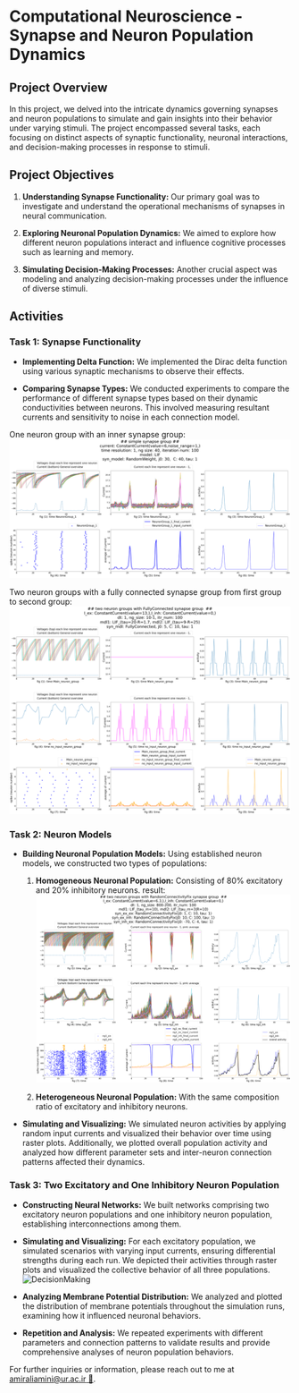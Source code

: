 # Computational Neuroscience - Synapse and Neuron Population Dynamics

## Project Overview

In this project, we delved into the intricate dynamics governing synapses and neuron populations to simulate and gain insights into their behavior under varying stimuli. The project encompassed several tasks, each focusing on distinct aspects of synaptic functionality, neuronal interactions, and decision-making processes in response to stimuli.

## Project Objectives

1. **Understanding Synapse Functionality:** Our primary goal was to investigate and understand the operational mechanisms of synapses in neural communication.

2. **Exploring Neuronal Population Dynamics:** We aimed to explore how different neuron populations interact and influence cognitive processes such as learning and memory.

3. **Simulating Decision-Making Processes:** Another crucial aspect was modeling and analyzing decision-making processes under the influence of diverse stimuli.

## Activities

### Task 1: Synapse Functionality

- **Implementing Delta Function:** We implemented the Dirac delta function using various synaptic mechanisms to observe their effects.

- **Comparing Synapse Types:** We conducted experiments to compare the performance of different synapse types based on their dynamic conductivities between neurons. This involved measuring resultant currents and sensitivity to noise in each connection model.

One neuron group with an inner synapse group:
![innersynapseInOneGroup](./someResults/innersynapseInOneGroup.png)

Two neuron groups with a fully connected synapse group from first group to second group:
![twoNeuronGroup_fullyConnected](./someResults/twoNeuronGroup_fullyConnected.png)

### Task 2: Neuron Models

- **Building Neuronal Population Models:** Using established neuron models, we constructed two types of populations:
  
  1. **Homogeneous Neuronal Population:** Consisting of 80% excitatory and 20% inhibitory neurons.  result:
![HomogeneousNeuromGroup](./someResults/HomogeneousNeuromGroup.png)
  
  2. **Heterogeneous Neuronal Population:** With the same composition ratio of excitatory and inhibitory neurons.

- **Simulating and Visualizing:** We simulated neuron activities by applying random input currents and visualized their behavior over time using raster plots. Additionally, we plotted overall population activity and analyzed how different parameter sets and inter-neuron connection patterns affected their dynamics.

### Task 3: Two Excitatory and One Inhibitory Neuron Population

- **Constructing Neural Networks:** We built networks comprising two excitatory neuron populations and one inhibitory neuron population, establishing interconnections among them.

- **Simulating and Visualizing:** For each excitatory population, we simulated scenarios with varying input currents, ensuring differential strengths during each run. We depicted their activities through raster plots and visualized the collective behavior of all three populations.
![DecisionMaking](./someResults/DecisionMaking.png)

- **Analyzing Membrane Potential Distribution:** We analyzed and plotted the distribution of membrane potentials throughout the simulation runs, examining how it influenced neuronal behaviors.

- **Repetition and Analysis:** We repeated experiments with different parameters and connection patterns to validate results and provide comprehensive analyses of neuron population behaviors.

For further inquiries or information, please reach out to me at [amiraliamini@ur.ac.ir 📨](mailto:amiraliamini@ur.ac.ir).
